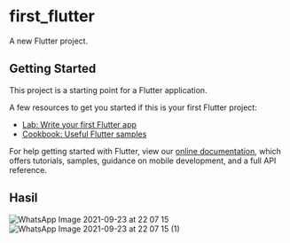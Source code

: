 # first_flutter

A new Flutter project.

## Getting Started

This project is a starting point for a Flutter application.

A few resources to get you started if this is your first Flutter project:

- [Lab: Write your first Flutter app](https://flutter.dev/docs/get-started/codelab)
- [Cookbook: Useful Flutter samples](https://flutter.dev/docs/cookbook)

For help getting started with Flutter, view our
[online documentation](https://flutter.dev/docs), which offers tutorials,
samples, guidance on mobile development, and a full API reference.

## Hasil

![WhatsApp Image 2021-09-23 at 22 07 15](https://user-images.githubusercontent.com/29327450/134533630-40cb407a-b90a-45df-836d-e4a3304258ea.jpeg)
![WhatsApp Image 2021-09-23 at 22 07 15 (1)](https://user-images.githubusercontent.com/29327450/134533640-59965bcd-797f-4089-b500-b85bc555a414.jpeg)
